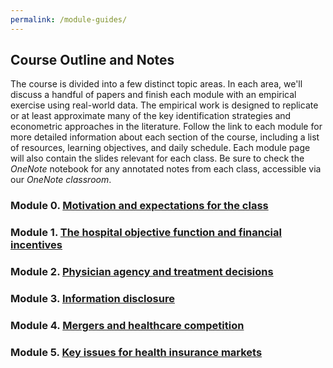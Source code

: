 ```yaml
---
permalink: /module-guides/
---
```


## Course Outline and Notes
The course is divided into a few distinct topic areas. In each area, we'll discuss a handful of papers and finish each module with an empirical exercise using real-world data. The empirical work is designed to replicate or at least approximate many of the key identification strategies and econometric approaches in the literature. Follow the link to each module for more detailed information about each section of the course, including a list of resources, learning objectives, and daily schedule. Each module page will also contain the slides relevant for each class. Be sure to check the *OneNote* notebook for any annotated notes from each class, accessible via our *OneNote classroom*. 


### Module 0. [Motivation and expectations for the class](module0.html)

### Module 1. [The hospital objective function and financial incentives](module1.html)

### Module 2. [Physician agency and treatment decisions](module2.html)

### Module 3. [Information disclosure](module3.html)

### Module 4. [Mergers and healthcare competition](module4.html)

### Module 5. [Key issues for health insurance markets](module5.html)
